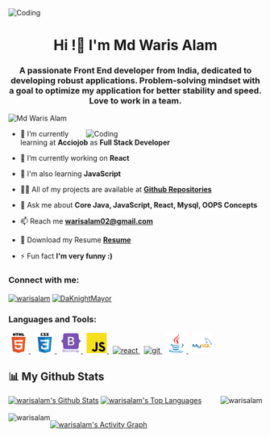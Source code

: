<img border-radius="20px" alt="Coding" width="100%" height="250px" src="https://visme.co/blog/wp-content/uploads/2019/10/animated-presentation-software-header-wide.gif">


<h1 align="center">Hi !👋 I'm Md Waris Alam</h1>
<h3 align="center">A passionate Front End developer from India, dedicated to developing robust applications. Problem-solving mindset with a goal to optimize my application for better stability and speed. Love to work in a team.</h3>

<p align="left"> <img src="https://komarev.com/ghpvc/?username=warisalam&label=Profile%20views&color=0e75b6&style=flat" alt="Md Waris Alam" /> </p>


<img align="right" alt="Coding" width="350" height="80%" src="https://i.pinimg.com/originals/50/83/e0/5083e0a2a7dcaae07c142e8b87036a27.gif">


- 🔭 I’m currently learning at **Acciojob** as **Full Stack Developer**

- 🌱 I’m currently working on **React**

- 👯 I'm also learning **JavaScript**

- 👨‍💻 All of my projects are available at  <a href="https://github.com/warisalam"> **Github Repositories** </a>

- 💬 Ask me about **Core Java, JavaScript, React, Mysql, OOPS Concepts**

- 📫 Reach me **warisalam02@gmail.com**

- 📄 Download my Resume <a href="">**Resume** </a>

- ⚡ Fun fact **I'm very funny :)**

<h3 align="left">Connect with me:</h3>
<p align="left">

<a href="https://www.linkedin.com/in/md-waris-alam/" target="blank"><img align="center" src="https://raw.githubusercontent.com/rahuldkjain/github-profile-readme-generator/master/src/images/icons/Social/linked-in-alt.svg" alt="warisalam" height="30" width="40" /></a>
<a href="https://leetcode.com/WarisAlam/" target="blank"><img align="center" src="https://raw.githubusercontent.com/rahuldkjain/github-profile-readme-generator/master/src/images/icons/Social/leet-code.svg" alt="DaKnightMayor" height="30" width="40" /></a>
</p>

<h3 align="left">Languages and Tools:</h3>
<p align="left"> 
<a href="https://www.w3.org/html/" target="_blank" rel="noreferrer"> <img src="https://raw.githubusercontent.com/devicons/devicon/master/icons/html5/html5-original-wordmark.svg" alt="html5" width="40" height="40"/> </a> &nbsp;
<a href="https://www.w3schools.com/css/" target="_blank" rel="noreferrer"> <img src="https://raw.githubusercontent.com/devicons/devicon/master/icons/css3/css3-original-wordmark.svg" alt="css3" width="40" height="40"/> </a> &nbsp;
<a href="https://getbootstrap.com" target="_blank" rel="noreferrer"> <img src="https://raw.githubusercontent.com/devicons/devicon/master/icons/bootstrap/bootstrap-plain-wordmark.svg" alt="bootstrap5" width="40" height="40"/> </a> &nbsp;
<a href="https://www.javascript.com" target="_blank" rel="noreferrer"> <img src="https://github.com/voodootikigod/logo.js/blob/1544bdeed/js.svg" alt="javascript" width="40" height="40"/> </a> &nbsp;
<a href="https://reactjs.org
" target="_blank" rel="noreferrer"> <img src="https://raw.githubusercontent.com/reactjs/reactjs.org/main/src/icons/logo.svg" alt="react" width="40" height="40"/> </a> &nbsp;
<a href="https://git-scm.com/" target="_blank" rel="noreferrer"> <img src="https://www.vectorlogo.zone/logos/git-scm/git-scm-icon.svg" alt="git" width="40" height="40"/> </a> &nbsp;
<a href="https://www.java.com" target="_blank" rel="noreferrer"> <img src="https://raw.githubusercontent.com/devicons/devicon/master/icons/java/java-original.svg" alt="java" width="40" height="40"/> </a> &nbsp; 
<a href="https://www.mysql.com/" target="_blank" rel="noreferrer"> <img src="https://raw.githubusercontent.com/devicons/devicon/master/icons/mysql/mysql-original-wordmark.svg" alt="mysql" width="40" height="40"/> </a>
</p>

## 📊 My Github Stats
<!--   <br/> -->
<img align="right" src="https://i.pinimg.com/originals/da/c3/8f/dac38faf997774aa22a78ec3b6283444.gif" alt="warisalam"  />
   <a href="https://github.com/warisalam/github-readme-stats"><img alt="warisalam's Github Stats" src="https://github-readme-stats.vercel.app/api?username=warisalam&show_icons=true&count_private=true&theme=react&hide_border=true&bg_color=0D1117" /></a>
  <a href="https://github.com/warisalam/github-readme-stats"><img alt="warisalam's Top Languages" src="https://github-readme-stats.vercel.app/api/top-langs/?username=warisalam&langs_count=8&count_private=true&layout=compact&theme=react&hide_border=true&bg_color=0D1117"  /></a>
  <br/>
<!--   /*<b>Note:</b> Top languages is only a metric of the languages my public code consists of and doesn't reflect experience or skill level.-> -->
 <br/>
<img align="left" src="https://streak-stats.demolab.com/?user=warisalam&&theme=tokyonight" alt="warisalam" />

<!-- <p><img align="left" src="https://github-readme-stats.vercel.app/api/top-langs?username=warisalam&show_icons=true&locale=en&layout=compact" alt="warisalam" /></p> -->

<a href="https://github.com/warisalam/github-readme-activity-graph"><img alt="warisalam's Activity Graph" src="https://activity-graph.herokuapp.com/graph?username=warisalam&bg_color=white&color=5BCDEC&line=5BCDEC&point=FFFFFF&hide_border=true&bg_color=0D1117" /></a>
<br/>
